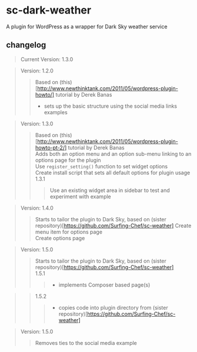 # sc-dark-weather #
A plugin for WordPress as a wrapper for Dark Sky weather service  
## changelog ##
> Current Version: 1.3.0  

> Version: 1.2.0  
> > Based on (this)[http://www.newthinktank.com/2011/05/wordpress-plugin-howto/] tutorial by Derek Banas  
> > - sets up the basic structure using the social media links examples  

> Version: 1.3.0  
> > Based on (this)[http://www.newthinktank.com/2011/05/wordpress-plugin-howto-pt-2/] tutorial by Derek Banas  
> > Adds both an option menu and an option sub-menu linking to an options page for the plugin  
> > Use `register_setting()` function to set widget options   
> > Create install script that sets all default options for plugin usage
> > 1.3.1
> > > Use an existing widget area in sidebar to test and experiment with example
> > >   

> Version: 1.4.0  
> > Starts to tailor the plugin to Dark Sky, based on (sister repository)[https://github.com/Surfing-Chef/sc-weather]
> > Create menu item for options page  
> > Create options page

> Version: 1.5.0  
> > Starts to tailor the plugin to Dark Sky, based on (sister repository)[https://github.com/Surfing-Chef/sc-weather]   
> > 1.5.1  
> > > - implements Composer based page(s)  

> > 1.5.2  
> > > - copies code into plugin directory from (sister repository)[https://github.com/Surfing-Chef/sc-weather]  

> Version: 1.5.0  
> > Removes ties to the social media example  
